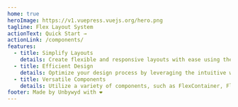```yaml
---
home: true
heroImage: https://v1.vuepress.vuejs.org/hero.png
tagline: Flex Layout System
actionText: Quick Start →
actionLink: /components/
features:
  - title: Simplify Layouts
    details: Create flexible and responsive layouts with ease using the powerful Flex Layout System.
  - title: Efficient Design
    details: Optimize your design process by leveraging the intuitive web components for seamless layout creation.
  - title: Versatile Components
    details: Utilize a variety of components, such as FlexContainer, FlexCell, and Grid, to achieve precise and dynamic layouts.
footer: Made by Unbywyd with ❤️
---
```

